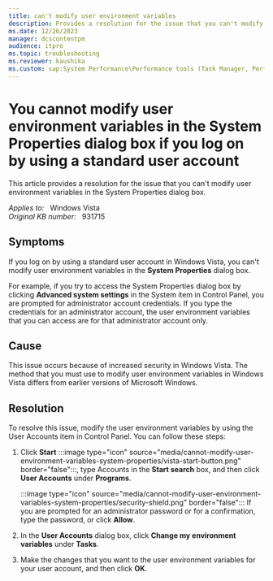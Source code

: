 ```yaml
---
title: can't modify user environment variables
description: Provides a resolution for the issue that you can't modify user environment variables in the System Properties dialog box.
ms.date: 12/26/2023
manager: dcscontentpm
audience: itpro
ms.topic: troubleshooting
ms.reviewer: kaushika
ms.custom: sap:System Performance\Performance tools (Task Manager, Perfmon, WSRM, and WPA), csstroubleshoot
---
```

# You cannot modify user environment variables in the System Properties dialog box if you log on by using a standard user account

This article provides a resolution for the issue that you can't modify user environment variables in the System Properties dialog box.

_Applies to:_ &nbsp; Windows Vista  
_Original KB number:_ &nbsp; 931715

## Symptoms

If you log on by using a standard user account in Windows Vista, you can't modify user environment variables in the **System Properties** dialog box.

For example, if you try to access the System Properties dialog box by clicking **Advanced system settings** in the System item in Control Panel, you are prompted for administrator account credentials. If you type the credentials for an administrator account, the user environment variables that you can access are for that administrator account only.

## Cause

This issue occurs because of increased security in Windows Vista. The method that you must use to modify user environment variables in Windows Vista differs from earlier versions of Microsoft Windows.

## Resolution

To resolve this issue, modify the user environment variables by using the User Accounts item in Control Panel. You can follow these steps:

1. Click **Start** :::image type="icon" source="media/cannot-modify-user-environment-variables-system-properties/vista-start-button.png" border="false":::, type Accounts in the **Start search** box, and then click **User Accounts** under **Programs**.

    :::image type="icon" source="media/cannot-modify-user-environment-variables-system-properties/security-shield.png" border="false"::: If you are prompted for an administrator password or for a confirmation, type the password, or click **Allow**.
2. In the **User Accounts** dialog box, click **Change my environment variables** under **Tasks**.

3. Make the changes that you want to the user environment variables for your user account, and then click **OK**.
